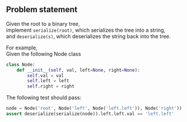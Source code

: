 Problem statement
----

Given the root to a binary tree,  
implement `serialize(root)`, which serializes the tree into a string,  
and `deserialize(s)`, which deserializes the string back into the tree.

For example,  
Given the following Node class

```python
class Node:
    def __init__(self, val, left=None, right=None):
        self.val = val
        self.left = left
        self.right = right
```

The following test should pass:

```python
node = Node('root', Node('left', Node('left.left')), Node('right'))
assert deserialize(serialize(node)).left.left.val == 'left.left'
```

